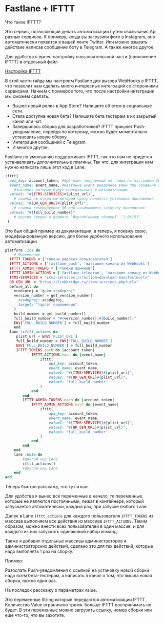 # Fastlane + IFTTT

Что такое IFTTT? 

Это сервис, позволяющий делать автоматизации путем связывания Api разных сервисов. К примеру, когда вы загрузили фото в Instagram, оно автоматически появится в вашей ленте Twitter. Или можно взывать действие написав сообщение боту в Telegram. А также многое другое.

Для удобства я вынес настройку пользовательской части (приложение IFTTT) в отдельный файл

[Настройка IFTTT](https://www.notion.so/IFTTT-f2bb385a11024820ada7b4efef0a7e81)

В этой части гайда мы настроим Fastlane для вызова WebHooks в IFTTT, что позволит нам сделать много интересных интеграций со сторонними сервисами. Начнем с примеров того, что после настройки интеграции мы сможем сделать.

- Вышел новый релиз в App Store? Напишите об этом в социальные сети.
- Стала доступна новая бета? Напишите бета тестерам в их закрытый канал или чат.
- Завершилась сборка для разработчиков? IFTTT пришлет Push-уведомление, перейдя по которому, можно будет моментально установить новую сборку.
- Интеграция сообщений с Telegram.
- И многое другое.

Fastlane по умолчанию поддерживает IFTTT, так что нам не придется устанавливать дополнительные плагины. Так что, для интеграции нам нужно написать лишь этот код в Lane:

```ruby
ifttt(
  api_key: account_token, #Api ключ полученный из гайда по настройке IFTTT
  event_name: event_name, #Название event введенное вами при создании автоматизации
	#значения которые будут передаваться в автоматизацию
  value1: "#{ITMS-SERVICES}#{plist_url}", 
	# ссылка по открытию которой сразу начнется установка приложения
  value2: "#{QR_GEN_URL}#{plist_url}", 
	# ссылка генерирующая QR-код начинающего загрузку приложения
  value3: "#{full_build_number}"
	# версия сборки в формате "Версия(номер сборки)" "1.0(15)"
 )
```

Это был общий пример из документации, а теперь, я покажу свою, модифицированную версию, для более удобного использования автоматизации

```ruby
platform :ios do
	# Переменные
  IFTTT_TOKENS = ['токены рядовых пользователей']
  IFTTT_ACTIONS = ['fastlane_push', 'название команд из WebHooks']
  IFTTT_ADMIN_TOKENS = ['токены админов']
  IFTTT_ADMIN_ACTIONS = ['fastlane_telegram', 'название команд из WebHooks']
  ITMS-SERVICES = "itms-services://?action=download-manifest&url="
  QR_GEN_URL = "https://linkbridge.ru/item-serviece.php?url="
  before_all do
    xcodeproj = "файл.xcodeproj"
    version_number = get_version_number(
      xcodeproj: xcodeproj,
      target: "таргет приложения"
    )
    build_number = get_build_number()
    full_build_number = "#{version_number}(#{build_number})"
    ENV['FULL_BUILD_NUMBER'] = full_build_number
	end
  lane :ifttt_actions do
     plist_url = ENV['PLIST_URL']
     full_build_number = ENV['FULL_BUILD_NUMBER']
     ENV['FULL_BUILD_NUMBER'] = full_build_number
     IFTTT_TOKENS.each do |account_token|
		 	IFTTT_ACTIONS.each do |event_name|
				ifttt(
					api_key: account_token,
					event_name: event_name,
					value1: "#{ITMS-SERVICES}#{plist_url}",
					value2: "#{QR_GEN_URL}#{plist_url}",
					value3: "full_build_number"
				)
			end
		end
		IFTTT_ADMIN_TOKENS.each do |account_token|
			IFTTT_ADMIN_ACTIONS.each do |event_name|
				ifttt(
					api_key: account_token,
					event_name: event_name,
					value1: "#{ITMS-SERVICES}#{plist_url}",
					value2: "#{QR_GEN_URL}#{plist_url}",
					value3: "full_build_number"
				)
			end
		end
	end
	lane :beta do
		#другой код Lane
		ifttt_actions()
		#другой код Lane
	end
end
```

Теперь быстро расскажу, что тут и как:

Для удобства я вынес все переменные в начало, те переменные, которые не являются постоянными, лежат в контейнере, который запускается автоматически, каждый раз, при запуске любого Lane.

Далее в Lane `ifttt_actions` для каждого пользователя `IFTTT_TOKENS` из массива выполняем все действия из массива `IFTTT_ACTIONS`. Таким образом, можно внести всех пользователей в один массив, и для каждого из них запускать одинаковый набор команд.

Также я добавил отдельные массивы администраторов и администраторских действий, сделано это для тех действий, которые надо выполнять 1 раз на сборку. 

Пример:

Разослать Push-уведомления с ссылкой на установку новой сборки надо всем бета-тестерам, а написать в канал о том, что вышла новая сборка, нужно один раз.

На последок расскажу о параметрах value. 

Это переменные String которые передаются автоматизации IFTTT. Количество Value ограничено тремя. Больше IFTTT воспринимать не будет. В эти переменные можно загрузить ссылку, номер сборки или еще что-то, что вы захотите.
